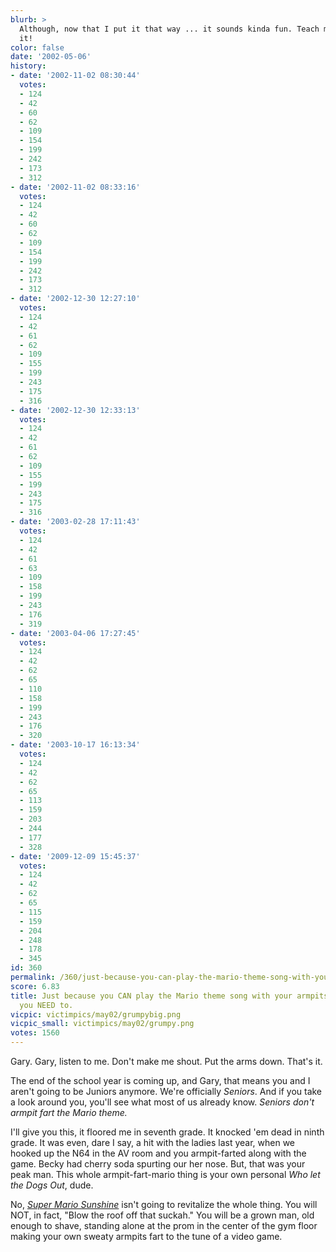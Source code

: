 ```yaml
---
blurb: >
  Although, now that I put it that way ... it sounds kinda fun. Teach me how to do
  it!
color: false
date: '2002-05-06'
history:
- date: '2002-11-02 08:30:44'
  votes:
  - 124
  - 42
  - 60
  - 62
  - 109
  - 154
  - 199
  - 242
  - 173
  - 312
- date: '2002-11-02 08:33:16'
  votes:
  - 124
  - 42
  - 60
  - 62
  - 109
  - 154
  - 199
  - 242
  - 173
  - 312
- date: '2002-12-30 12:27:10'
  votes:
  - 124
  - 42
  - 61
  - 62
  - 109
  - 155
  - 199
  - 243
  - 175
  - 316
- date: '2002-12-30 12:33:13'
  votes:
  - 124
  - 42
  - 61
  - 62
  - 109
  - 155
  - 199
  - 243
  - 175
  - 316
- date: '2003-02-28 17:11:43'
  votes:
  - 124
  - 42
  - 61
  - 63
  - 109
  - 158
  - 199
  - 243
  - 176
  - 319
- date: '2003-04-06 17:27:45'
  votes:
  - 124
  - 42
  - 62
  - 65
  - 110
  - 158
  - 199
  - 243
  - 176
  - 320
- date: '2003-10-17 16:13:34'
  votes:
  - 124
  - 42
  - 62
  - 65
  - 113
  - 159
  - 203
  - 244
  - 177
  - 328
- date: '2009-12-09 15:45:37'
  votes:
  - 124
  - 42
  - 62
  - 65
  - 115
  - 159
  - 204
  - 248
  - 178
  - 345
id: 360
permalink: /360/just-because-you-can-play-the-mario-theme-song-with-your-armpits-doesnt-mean-you-need-to/
score: 6.83
title: Just because you CAN play the Mario theme song with your armpits, doesn't mean
  you NEED to.
vicpic: victimpics/may02/grumpybig.png
vicpic_small: victimpics/may02/grumpy.png
votes: 1560
---
```


Gary. Gary, listen to me. Don't make me shout. Put the arms down. That's
it.

The end of the school year is coming up, and Gary, that means you and I
aren't going to be Juniors anymore. We're officially *Seniors*. And if
you take a look around you, you'll see what most of us already know.
*Seniors don't armpit fart the Mario theme.*

I'll give you this, it floored me in seventh grade. It knocked 'em dead
in ninth grade. It was even, dare I say, a hit with the ladies last
year, when we hooked up the N64 in the AV room and you armpit-farted
along with the game. Becky had cherry soda spurting our her nose. But,
that was your peak man. This whole armpit-fart-mario thing is your own
personal *Who let the Dogs Out*, dude.

No, [*Super Mario
Sunshine*](https://web.archive.org/web/20020506000000/http://www.gamespy.com/previews/may02/mariosunshinegcn/index.shtm)
isn't going to revitalize the whole thing. You will NOT, in fact, "Blow
the roof off that suckah." You will be a grown man, old enough to shave,
standing alone at the prom in the center of the gym floor making your
own sweaty armpits fart to the tune of a video game.
